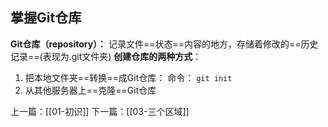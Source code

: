 ## 掌握Git仓库
**Git仓库（repository）：** 记录文件==状态==内容的地方，存储着修改的==历史记录==(表现为.git文件夹)
**创建仓库的两种方式**：
1. 把本地文件夹==转换==成Git仓库： 命令： `git init`
2. 从其他服务器上==克隆==Git仓库 


上一篇：[[01-初识]]
下一篇：[[03-三个区域]]